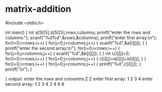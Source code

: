 # matrix-addition
#include <stdio.h>

int main()
{
    int a[5][5],b[5][5],rows,columns;
    printf("enter the rows and columns:");
    scanf("%d%d",&rows,&columns);
    printf("enter first array:\n");
    for(i=0;i<rows;i++)
    {
        for(j=0;j<columns;j++)
        {
            scanf("%d",&a[i][j]);
        }
    }
    printf("enter the second array:\n");
    for(i=0;i<rows;i++)
    {
        for(j=0;j<columns;j++)
        {
            scanf("%d",&b[i][j]);
        }
    }
    int c[i][j]=0;
    for(i=0;i<rows;i++)
    {
        for(j=0;j<columns;j++)
        {
            c[i][j]=a[i][j]+b[i][j];
        }
    }
    for(i=0;i<rows;i++)
    {
        for(j=0;j<columns;j++)
        {
            printf("%d",c[i][j]);
        }
   printf("\n");
    }
    

}
    output:
    enter the rows and coloumns:2
    2
    enter first array:
    1
    2
    3
    4
    enter second array:
    1
    2
    3
    4
    2 4
    6 8
